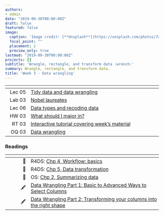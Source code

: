 ```yaml
---
authors:
- admin
date: "2019-09-30T00:00:00Z"
draft: false
featured: false
image:
  caption: 'Image credit: [**Unsplash**](https://unsplash.com/photos/7ah_4PHzSCc)'
  focal_point: ""
  placement: 2
  preview_only: true
lastmod: "2019-09-30T00:00:00Z"
projects: []
subtitle: 'Wrangle, rectangle, and transform data :wrench:'
summary: Wrangle, rectangle, and transform data.
title: 'Week 3 - Data wrangling'
---
```


| <div style="width:60px"></div>  | <div style="width:420px"></div> |  <div style="width:190px"></div>   |
|---:|---|---|
| Lec 05 | [Tidy data and data wrangling](/slides/w3_d1-data-wrangle/w3_d1-data-wrangle.html) |
| Lab 03 | [Nobel laureates](/labs/lab-03/lab-03-nobel-laureates.html) | **Due:** Fri, 4 Oct, 17:00 |
| Lec 06 | [Data types and recoding data](/slides/w3_d2-data-types-recoding/w3_d2-data-types-recoding.html) |
| HW 03  | [What should I major in?](/hw/hw-03/hw-03-college-majors.html) | **Due:** Wed, 9 Oct, 17:00 |
| RT 03  | [Interactive tutorial covering week’s material](https://rstudio.cloud/learn/primers/2) |
| OQ 03  | [Data wrangling](https://minecr.shinyapps.io/03-datawrangle/) | **Due:** Fri, 11 Oct, 17:00

### Readings

| <div style="width:60px"></div>  | <div style="width:420px"></div>  |  <div style="width:190px"></div> |
|----:|---|---|
| :open_book: | R4DS: [Chp 4, Workflow: basics](https://r4ds.had.co.nz/workflow-basics.html) | **Required** |
| :open_book: | R4DS: [Chp 5, Data transformation](https://r4ds.had.co.nz/transform.html) | **Required** |
| :open_book: | OS: [Chp 2, Summarizing data](https://www.openintro.org/stat/textbook.php?stat_book=os) | **Required** |
| :fountain_pen: | [Data Wrangling Part 1: Basic to Advanced Ways to Select Columns](https://suzan.rbind.io/2018/01/dplyr-tutorial-1/) | Optional |
| :fountain_pen: | [Data Wrangling Part 2: Transforming your columns into the right shape](https://suzan.rbind.io/2018/02/dplyr-tutorial-2/#spreading-and-gathering-data) | Optional |
